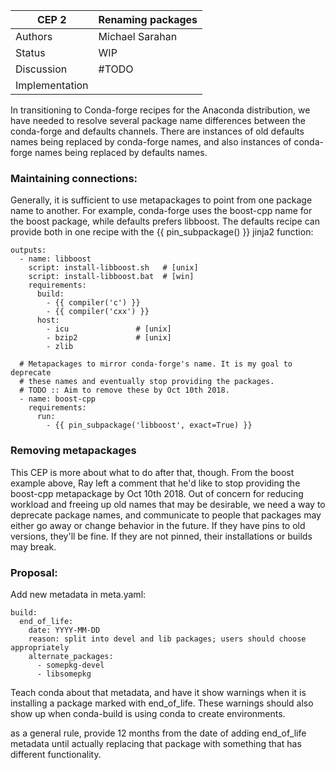 CEP 2 | Renaming packages
-- | --
Authors | Michael Sarahan
Status | WIP
Discussion | #TODO
Implementation |  

In transitioning to Conda-forge recipes for the Anaconda distribution, we have needed to resolve several package name differences between the conda-forge and defaults channels. There are instances of old defaults names being replaced by conda-forge names, and also instances of conda-forge names being replaced by defaults names.

### Maintaining connections:
Generally, it is sufficient to use metapackages to point from one package name to another. For example, conda-forge uses the boost-cpp name for the boost package, while defaults prefers libboost. The defaults recipe can provide both in one recipe with the {{ pin_subpackage() }} jinja2 function:

```
outputs:
  - name: libboost
    script: install-libboost.sh   # [unix]
    script: install-libboost.bat  # [win]
    requirements:
      build:
        - {{ compiler('c') }}
        - {{ compiler('cxx') }}
      host:
        - icu               # [unix]
        - bzip2             # [unix]
        - zlib

  # Metapackages to mirror conda-forge's name. It is my goal to deprecate
  # these names and eventually stop providing the packages.
  # TODO :: Aim to remove these by Oct 10th 2018.
  - name: boost-cpp
    requirements:
      run:
        - {{ pin_subpackage('libboost', exact=True) }}
```

### Removing metapackages
This CEP is more about what to do after that, though. From the boost example above, Ray left a comment that he'd like to stop providing the boost-cpp metapackage by Oct 10th 2018. Out of concern for reducing workload and freeing up old names that may be desirable, we need a way to deprecate package names, and communicate to people that packages may either go away or change behavior in the future. If they have pins to old versions, they'll be fine. If they are not pinned, their installations or builds may break.

### Proposal:
Add new metadata in meta.yaml:
```
build:
  end_of_life:
    date: YYYY-MM-DD
    reason: split into devel and lib packages; users should choose appropriately
    alternate_packages:
      - somepkg-devel
      - libsomepkg
```
Teach conda about that metadata, and have it show warnings when it is installing a package marked with end_of_life. These warnings should also show up when conda-build is using conda to create environments.

as a general rule, provide 12 months from the date of adding end_of_life metadata until actually replacing that package with something that has different functionality.